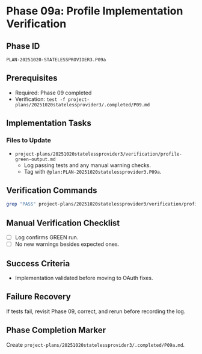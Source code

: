 # Phase 09a: Profile Implementation Verification

## Phase ID
`PLAN-20251020-STATELESSPROVIDER3.P09a`

## Prerequisites
- Required: Phase 09 completed
- Verification: `test -f project-plans/20251020statelessprovider3/.completed/P09.md`

## Implementation Tasks

### Files to Update
- `project-plans/20251020statelessprovider3/verification/profile-green-output.md`
  - Log passing tests and any manual warning checks.
  - Tag with `@plan:PLAN-20251020statelessprovider3.P09a`.

## Verification Commands
```bash
grep "PASS" project-plans/20251020statelessprovider3/verification/profile-green-output.md
```

## Manual Verification Checklist
- [ ] Log confirms GREEN run.
- [ ] No new warnings besides expected ones.

## Success Criteria
- Implementation validated before moving to OAuth fixes.

## Failure Recovery
If tests fail, revisit Phase 09, correct, and rerun before recording the log.

## Phase Completion Marker
Create `project-plans/20251020statelessprovider3/.completed/P09a.md`.
